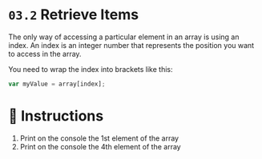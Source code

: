 # `03.2` Retrieve Items

The only way of accessing a particular element in an array is using an index. An index is an integer number that represents the position you want to access in the array.

You need to wrap the index into brackets like this:
```js
var myValue = array[index];
```

# 📝 Instructions

1. Print on the console the 1st element of the array
2. Print on the console the 4th element of the array